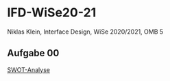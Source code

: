 # IFD-WiSe20-21
Niklas Klein, Interface Design, WiSe 2020/2021, OMB 5

## Aufgabe 00
<a href="https://kleinnik.github.io/IFD-WiSe20-21/SWOT-Analyse/index.html" target="blank">SWOT-Analyse</a>